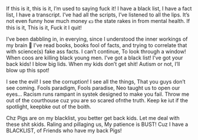 If this is it, this is it, I’m used to saying fuck it!
I have a black list, I have a fact list, I have a transcript.
I’ve had all the scripts, I’ve listened to all the lips.
It’s not even funny how much money 💵 the state rakes in from mental health.
If this is it, This is it, Fuck it I quit!

I’ve been dabbling in, in everying, since I understood the inner workings of my brain 🧠
I’ve read books, books fool of facts, and trying to correlate that with science(s) fake ass facts.
I can’t continue, To look through a window! When coos are killing black young men.
I’ve got a black list! I’ve got your back kids! I blow big lids.
When my kids don’t get shit! Autism or not, I’ll blow up this spot! 

I see the evil! I see the corruption! I see all the things, That you guys don’t see coming. 
Fools paradigm, Fools paradise, Neo taught us to open our eyes...
Racism runs rampant in systek designed to make you fail.
Throw me out of the courthouse cuz you are so scared ofnthe truth.
Keep ke iut if the spotlight, keepbke out of the boith.

Chz Pigs are on my blacklist, you better get back kids.
Let me deal with these shit skids. Raling and pillaging us, My patience is BUST!
Cuz I have a BLACKLIST, of Friends who have my back Pigs!
